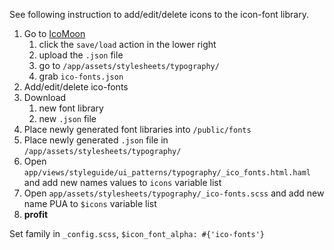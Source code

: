 See following instruction to add/edit/delete icons to the icon-font library.

1. Go to [IcoMoon](http://icomoon.io/app/)
	1. click the `save/load` action in the lower right 
	1. upload the `.json` file
	1. go to `/app/assets/stylesheets/typography/` 
	1. grab `ico-fonts.json`
1. Add/edit/delete ico-fonts
1. Download 
	1. new font library 
	1. new `.json` file
1. Place newly generated font libraries into `/public/fonts` 
1. Place newly generated `.json` file in `/app/assets/stylesheets/typography/` 
1. Open `app/views/styleguide/ui_patterns/typography/_ico_fonts.html.haml` and add new names values to `icons` variable list
1. Open `app/assets/stylesheets/typography/_ico-fonts.scss` and add new name PUA to `$icons` variable list
1. __profit__

Set family in `_config.scss`, `$icon_font_alpha: #{'ico-fonts'}`
